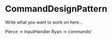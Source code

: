 # CommandDesignPattern
Write what you want to work on here...

Pierce -> InputHandler
Ryan -> commands!
